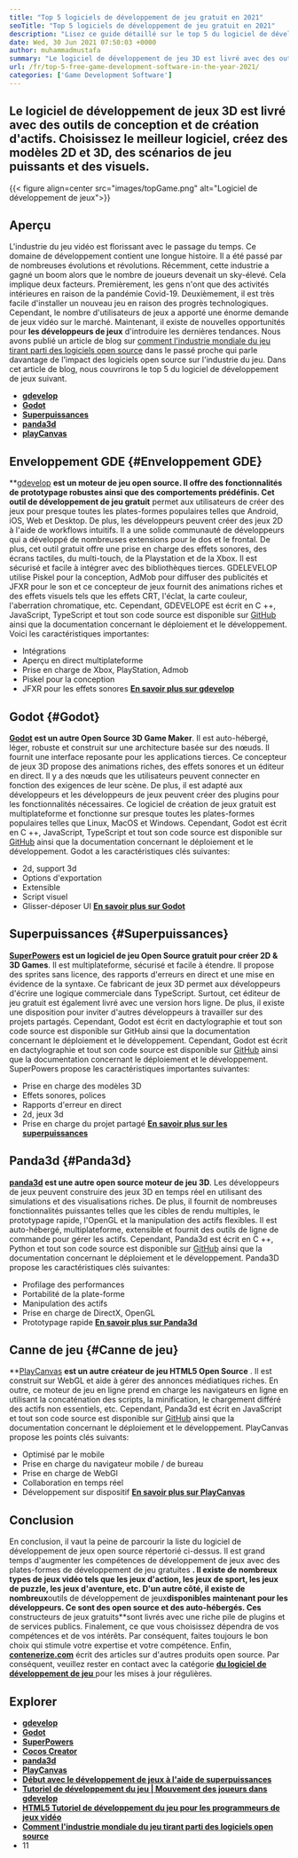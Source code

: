 ```yaml
---
title: "Top 5 logiciels de développement de jeu gratuit en 2021" 
seoTitle: "Top 5 logiciels de développement de jeu gratuit en 2021" 
description: "Lisez ce guide détaillé sur le top 5 du logiciel de développement de jeux open source. Tous les logiciels répertoriés ici sont gratuits, auto-hébergés et extensibles" 
date: Wed, 30 Jun 2021 07:50:03 +0000
author: muhammadmustafa
summary: "Le logiciel de développement de jeu 3D est livré avec des outils de conception et de création d'actifs. Choisissez le meilleur logiciel, créez 2D & amp; Modèles 3D, scénarios de jeu puissants et visuels." 
url: /fr/top-5-free-game-development-software-in-the-year-2021/
categories: ['Game Development Software']
---
```


## Le logiciel de développement de jeux 3D est livré avec des outils de conception et de création d'actifs. Choisissez le meilleur logiciel, créez des modèles 2D et 3D, des scénarios de jeu puissants et des visuels.

{{< figure align=center src="images/topGame.png" alt="Logiciel de développement de jeux">}}


## **Aperçu** 
L'industrie du jeu vidéo est florissant avec le passage du temps. Ce domaine de développement contient une longue histoire. Il a été passé par de nombreuses évolutions et révolutions. Récemment, cette industrie a gagné un boom alors que le nombre de joueurs devenait un sky-élevé. Cela implique deux facteurs. Premièrement, les gens n'ont que des activités intérieures en raison de la pandémie Covid-19. Deuxièmement, il est très facile d'installer un nouveau jeu en raison des progrès technologiques. Cependant, le nombre d'utilisateurs de jeux a apporté une énorme demande de jeux vidéo sur le marché. Maintenant, il existe de nouvelles opportunités pour **les développeurs de jeux** d'introduire les dernières tendances. Nous avons publié un article de blog sur [comment l'industrie mondiale du jeu tirant parti des logiciels open source][1] dans le passé proche qui parle davantage de l'impact des logiciels open source sur l'industrie du jeu. Dans cet article de blog, nous couvrirons le top 5 du logiciel de développement de jeux suivant.
  * **[gdevelop][2]** 
  * **[Godot][3]** 
  * **[Superpuissances][4]** 
  * **[panda3d][5]** 
  * **[playCanvas][6]** 

## Enveloppement GDE {#Enveloppement GDE}

**[gdevelop][7] **est un moteur de jeu open source. Il offre des fonctionnalités de prototypage robustes ainsi que des comportements prédéfinis. Cet outil de développement de jeu gratuit** permet aux utilisateurs de créer des jeux pour presque toutes les plates-formes populaires telles que Android, iOS, Web et Desktop. De plus, les développeurs peuvent créer des jeux 2D à l'aide de workflows intuitifs. Il a une solide communauté de développeurs qui a développé de nombreuses extensions pour le dos et le frontal. De plus, cet outil gratuit offre une prise en charge des effets sonores, des écrans tactiles, du multi-touch, de la Playstation et de la Xbox. Il est sécurisé et facile à intégrer avec des bibliothèques tierces. GDELEVELOP utilise Piskel pour la conception, AdMob pour diffuser des publicités et JFXR pour le son et ce concepteur de jeux fournit des animations riches et des effets visuels tels que les effets CRT, l'éclat, la carte couleur, l'aberration chromatique, etc. Cependant, GDEVELOPE est écrit en C ++, JavaScript, TypeScript et tout son code source est disponible sur [GitHub][8] ainsi que la documentation concernant le déploiement et le développement.
Voici les caractéristiques importantes:
  * Intégrations
  * Aperçu en direct multiplateforme
  * Prise en charge de Xbox, PlayStation, Admob
  * Piskel pour la conception
  * JFXR pour les effets sonores
**[En savoir plus sur gdevelop][9]**

## Godot {#Godot}

**[Godot][10] **est un autre Open Source** 3D Game Maker**. Il est auto-hébergé, léger, robuste et construit sur une architecture basée sur des nœuds. Il fournit une interface reposante pour les applications tierces. Ce concepteur de jeux 3D propose des animations riches, des effets sonores et un éditeur en direct. Il y a des nœuds que les utilisateurs peuvent connecter en fonction des exigences de leur scène. De plus, il est adapté aux développeurs et les développeurs de jeux peuvent créer des plugins pour les fonctionnalités nécessaires. Ce logiciel de création de jeux gratuit est multiplateforme et fonctionne sur presque toutes les plates-formes populaires telles que Linux, MacOS et Windows. Cependant, Godot est écrit en C ++, JavaScript, TypeScript et tout son code source est disponible sur [GitHub][11] ainsi que la documentation concernant le déploiement et le développement.
Godot a les caractéristiques clés suivantes:
  * 2d, support 3d
  * Options d'exportation
  * Extensible
  * Script visuel
  * Glisser-déposer UI
**[En savoir plus sur Godot][12]**

## Superpuissances {#Superpuissances}

**[SuperPowers][13] **est un logiciel de jeu Open Source gratuit pour créer** 2D & 3D Games**. Il est multiplateforme, sécurisé et facile à étendre. Il propose des sprites sans licence, des rapports d'erreurs en direct et une mise en évidence de la syntaxe. Ce fabricant de jeux 3D permet aux développeurs d'écrire une logique commerciale dans TypeScript. Surtout, cet éditeur de jeu gratuit est également livré avec une version hors ligne. De plus, il existe une disposition pour inviter d'autres développeurs à travailler sur des projets partagés. Cependant, Godot est écrit en dactylographie et tout son code source est disponible sur GitHub ainsi que la documentation concernant le déploiement et le développement. Cependant, Godot est écrit en dactylographie et tout son code source est disponible sur [GitHub][14] ainsi que la documentation concernant le déploiement et le développement.
SuperPowers propose les caractéristiques importantes suivantes:
  * Prise en charge des modèles 3D
  * Effets sonores, polices
  * Rapports d'erreur en direct
  * 2d, jeux 3d
  * Prise en charge du projet partagé
**[En savoir plus sur les superpuissances][15]**

## Panda3d {#Panda3d}

**[panda3d][16] **est une autre open source** moteur de jeu 3D**. Les développeurs de jeux peuvent construire des jeux 3D en temps réel en utilisant des simulations et des visualisations riches. De plus, il fournit de nombreuses fonctionnalités puissantes telles que les cibles de rendu multiples, le prototypage rapide, l'OpenGL et la manipulation des actifs flexibles. Il est auto-hébergé, multiplateforme, extensible et fournit des outils de ligne de commande pour gérer les actifs. Cependant, Panda3d est écrit en C ++, Python et tout son code source est disponible sur [GitHub][17] ainsi que la documentation concernant le déploiement et le développement.
Panda3D propose les caractéristiques clés suivantes:
  * Profilage des performances
  * Portabilité de la plate-forme
  * Manipulation des actifs
  * Prise en charge de DirectX, OpenGL
  * Prototypage rapide
[ **En savoir plus sur Panda3d** ][18]

## Canne de jeu {#Canne de jeu}

**[PlayCanvas][19] **est un autre créateur de jeu HTML5 Open Source** . Il est construit sur WebGL et aide à gérer des annonces médiatiques riches. En outre, ce moteur de jeu en ligne prend en charge les navigateurs en ligne en utilisant la concaténation des scripts, la minification, le chargement différé des actifs non essentiels, etc. Cependant, Panda3d est écrit en JavaScript et tout son code source est disponible sur [GitHub][20] ainsi que la documentation concernant le déploiement et le développement.
PlayCanvas propose les points clés suivants:
  * Optimisé par le mobile
  * Prise en charge du navigateur mobile / de bureau
  * Prise en charge de WebGl
  * Collaboration en temps réel
  * Développement sur dispositif
**[En savoir plus sur PlayCanvas][21]**

## Conclusion
En conclusion, il vaut la peine de parcourir la liste du logiciel de développement de jeux open source répertorié ci-dessus. Il est grand temps d'augmenter les compétences de développement de jeux avec des plates-formes de développement de jeu gratuites **. Il existe de nombreux types de jeux vidéo tels que les jeux d'action, les jeux de sport, les jeux de puzzle, les jeux d'aventure, etc. D'un autre côté, il existe de nombreux**outils de développement de jeux**disponibles maintenant pour les développeurs. Ce sont des open source et des auto-hébergés. Ces** constructeurs de jeux gratuits**sont livrés avec une riche pile de plugins et de services publics. Finalement, ce que vous choisissez dépendra de vos compétences et de vos intérêts. Par conséquent, faites toujours le bon choix qui stimule votre expertise et votre compétence.
Enfin, [ **contenerize.com**][22] écrit des articles sur d'autres produits open source. Par conséquent, veuillez rester en contact avec la catégorie [**du logiciel de développement de jeu** ][23] pour les mises à jour régulières.

## Explorer
  * **[gdevelop][7]** 
  * **[Godot][10]** 
  * **[SuperPowers][13]** 
  * **[Cocos Creator][24]** 
  * **[panda3d][16]** 
  * **[PlayCanvas][19]** 
  * **[Début avec le développement de jeux à l'aide de superpuissances][25]** 
  * **[Tutoriel de développement du jeu | Mouvement des joueurs dans gdevelop][26]** 
  * **[HTML5 Tutoriel de développement du jeu pour les programmeurs de jeux vidéo][27]** 
  * **[Comment l'industrie mondiale du jeu tirant parti des logiciels open source][1]** 
  * 11



[1]: https://blog.containerize.com/game-development-software/how-global-gaming-market-leveraging-open-source-software/
[2]: #GDevelop
[3]: #Godot
[4]: #Superpowers
[5]: #Panda3D
[6]: #PlayCanvas
[7]: https://products.containerize.com/game-development-software/gdevelop/
[8]: https://github.com/4ian/GDevelop
[9]: https://gdevelop-app.com/
[10]: https://products.containerize.com/game-development-software/godot/
[11]: https://github.com/godotengine/godot
[12]: https://godotengine.org/
[13]: https://products.containerize.com/game-development-software/superpowers/
[14]: https://github.com/superpowers/superpowers-core
[15]: http://superpowers-html5.com/index.en.html
[16]: https://products.containerize.com/game-development-software/panda3d/
[17]: https://github.com/panda3d/panda3d
[18]: https://www.panda3d.org/
[19]: https://products.containerize.com/game-development-software/playcanvas/
[20]: https://github.com/playcanvas/engine
[21]: https://playcanvas.com/
[22]: https://www.containerize.com/
[23]: https://products.containerize.com/game-development-software/
[24]: https://products.containerize.com/game-development-software/cocos-creator/
[25]: https://blog.containerize.com/game-development-software/superpowers-animation-getting-started-with-game-development/
[26]: https://blog.containerize.com/game-development-software/game-development-tutorial-player-movement-in-gdevelop/
[27]: https://blog.containerize.com/2021/05/19/html5-game-development-tutorial-for-video-game-programmers/
[28]: https://blog.containerize.com/game-development-software/game-development-tutorial-player-movement-in-gdevelop/
